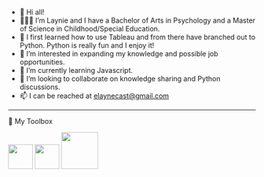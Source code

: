 - 👋  Hi all! 
- 👩🏻‍💻  I’m Laynie and I have a Bachelor of Arts in Psychology and a Master of Science in Childhood/Special Education. 
- 📝  I first learned how to use Tableau and from there have branched out to Python. Python is really fun and I enjoy it!
- 👀  I’m interested in expanding my knowledge and possible job opportunities.
- 🌱  I’m currently learning Javascript.
- 💞️  I’m looking to collaborate on knowledge sharing and Python discussions.  
- 📫  I can be reached at elaynecast@gmail.com


____________________________________________________________________________________________________________________________________________________________________

🧰 My Toolbox
 
 <img src="https://user-images.githubusercontent.com/87791968/148447308-de7c31a3-32ff-4005-baab-593f9824a8cc.png" width="50" height="50">    <img src="https://user-images.githubusercontent.com/87791968/148446979-c8f2c362-e7ad-4213-8811-9d68fb79ae2f.png" width="50" height="50">    <img src="https://user-images.githubusercontent.com/87791968/148446869-693efcbe-e10e-4819-9e87-2a5195a103a9.png" width="75" height="75">


<!---
- ![Artboard 1](https://user-images.githubusercontent.com/87791968/148447308-de7c31a3-32ff-4005-baab-593f9824a8cc.png)
![tableaulogo_highres](https://user-images.githubusercontent.com/87791968/148446869-693efcbe-e10e-4819-9e87-2a5195a103a9.png)
![mysql1](https://user-images.githubusercontent.com/87791968/148446979-c8f2c362-e7ad-4213-8811-9d68fb79ae2f.png)

layniecast/layniecast is a ✨ special ✨ repository because its `README.md` (this file) appears on your GitHub profile.
You can click the Preview link to take a look at your changes.
--->
